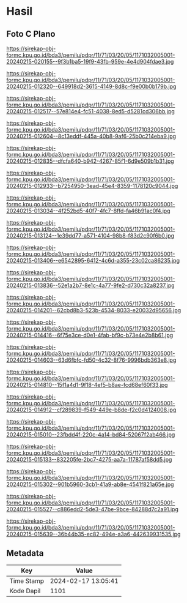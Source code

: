 # Hasil

## Foto C Plano

https://sirekap-obj-formc.kpu.go.id/bda3/pemilu/pdpr/11/71/03/20/05/1171032005001-20240215-020155--9f3b1ba5-19f9-43fb-959e-4e4d904fdae3.jpg

https://sirekap-obj-formc.kpu.go.id/bda3/pemilu/pdpr/11/71/03/20/05/1171032005001-20240215-012320--649918d2-3615-4149-8d8c-f9e00b0b179b.jpg

https://sirekap-obj-formc.kpu.go.id/bda3/pemilu/pdpr/11/71/03/20/05/1171032005001-20240215-012517--57e814e4-fc51-4038-8ed5-d5281cd306bb.jpg

https://sirekap-obj-formc.kpu.go.id/bda3/pemilu/pdpr/11/71/03/20/05/1171032005001-20240215-012604--8c13eddf-445a-40b8-9af6-25b0c214eba9.jpg

https://sirekap-obj-formc.kpu.go.id/bda3/pemilu/pdpr/11/71/03/20/05/1171032005001-20240215-012835--dfcfa640-b942-4267-85f1-6d9e509b1b31.jpg

https://sirekap-obj-formc.kpu.go.id/bda3/pemilu/pdpr/11/71/03/20/05/1171032005001-20240215-012933--b7254950-3ead-45e4-8359-1178120c9044.jpg

https://sirekap-obj-formc.kpu.go.id/bda3/pemilu/pdpr/11/71/03/20/05/1171032005001-20240215-013034--4f252bd5-40f7-4fc7-8ffd-fa46b91ac0f4.jpg

https://sirekap-obj-formc.kpu.go.id/bda3/pemilu/pdpr/11/71/03/20/05/1171032005001-20240215-013124--1e39dd77-a571-4104-98b8-f83d2c90f6b0.jpg

https://sirekap-obj-formc.kpu.go.id/bda3/pemilu/pdpr/11/71/03/20/05/1171032005001-20240215-013406--e6542895-6412-4c6d-a355-23c02ca86235.jpg

https://sirekap-obj-formc.kpu.go.id/bda3/pemilu/pdpr/11/71/03/20/05/1171032005001-20240215-013836--52e1a2b7-8e1c-4a77-9fe2-d730c32a8237.jpg

https://sirekap-obj-formc.kpu.go.id/bda3/pemilu/pdpr/11/71/03/20/05/1171032005001-20240215-014201--62cbd8b3-523b-4534-8033-e20032d95656.jpg

https://sirekap-obj-formc.kpu.go.id/bda3/pemilu/pdpr/11/71/03/20/05/1171032005001-20240215-014416--6f75e3ce-d0e1-4fab-bf9c-b73e4e2b8b61.jpg

https://sirekap-obj-formc.kpu.go.id/bda3/pemilu/pdpr/11/71/03/20/05/1171032005001-20240215-014603--63d6fbfc-fd50-4c32-8f76-9996bdb363e8.jpg

https://sirekap-obj-formc.kpu.go.id/bda3/pemilu/pdpr/11/71/03/20/05/1171032005001-20240215-014810--15f1a4d1-9f18-4ef5-b8ae-fcd68ef60f33.jpg

https://sirekap-obj-formc.kpu.go.id/bda3/pemilu/pdpr/11/71/03/20/05/1171032005001-20240215-014912--cf289839-f549-449e-b8de-f2c0d4124008.jpg

https://sirekap-obj-formc.kpu.go.id/bda3/pemilu/pdpr/11/71/03/20/05/1171032005001-20240215-015010--23fbdd4f-220c-4a14-bd84-52067f2ab466.jpg

https://sirekap-obj-formc.kpu.go.id/bda3/pemilu/pdpr/11/71/03/20/05/1171032005001-20240215-015133--832205fe-2bc7-4275-aa7a-11787af58dd5.jpg

https://sirekap-obj-formc.kpu.go.id/bda3/pemilu/pdpr/11/71/03/20/05/1171032005001-20240215-015302--901b5960-3cb1-41a9-ab8e-4541f821a65e.jpg

https://sirekap-obj-formc.kpu.go.id/bda3/pemilu/pdpr/11/71/03/20/05/1171032005001-20240215-015527--c886edd2-5de3-47be-9bce-84288d7c2a91.jpg

https://sirekap-obj-formc.kpu.go.id/bda3/pemilu/pdpr/11/71/03/20/05/1171032005001-20240215-015639--36b44b35-ec82-494e-a3a6-442639931535.jpg


## Metadata

| Key        | Value               |
| ---------- | ------------------- |
| Time Stamp | 2024-02-17 13:05:41 |
| Kode Dapil | 1101                |



